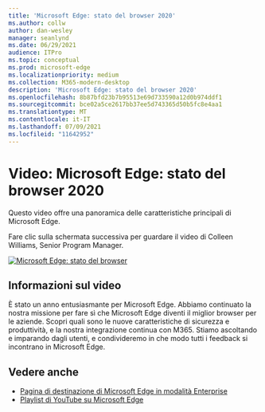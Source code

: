 ```yaml
---
title: 'Microsoft Edge: stato del browser 2020'
ms.author: collw
author: dan-wesley
manager: seanlynd
ms.date: 06/29/2021
audience: ITPro
ms.topic: conceptual
ms.prod: microsoft-edge
ms.localizationpriority: medium
ms.collection: M365-modern-desktop
description: 'Microsoft Edge: stato del browser 2020'
ms.openlocfilehash: 8b87bfd23b7b95513e69d733590a12d0b974ddf1
ms.sourcegitcommit: bce02a5ce2617bb37ee5d743365d50b5fc8e4aa1
ms.translationtype: MT
ms.contentlocale: it-IT
ms.lasthandoff: 07/09/2021
ms.locfileid: "11642952"
---
```

# <a name="video-microsoft-edge-state-of-the-browser-2020"></a>Video: Microsoft Edge: stato del browser 2020

Questo video offre una panoramica delle caratteristiche principali di Microsoft Edge.

Fare clic sulla schermata successiva per guardare il video di Colleen Williams, Senior Program Manager.

[![Microsoft Edge: stato del browser](media/microsoft-edge-video-state-of-browser/0.png)](http://www.youtube.com/watch?v=ajdoE4wmzV0 "Microsoft Edge - State of the browser 2020")

## <a name="about-the-video"></a>Informazioni sul video

È stato un anno entusiasmante per Microsoft Edge. Abbiamo continuato la nostra missione per fare sì che Microsoft Edge diventi il miglior browser per le aziende. Scopri quali sono le nuove caratteristiche di sicurezza e produttività, e la nostra integrazione continua con M365. Stiamo ascoltando e imparando dagli utenti, e condivideremo in che modo tutti i feedback si incontrano in Microsoft Edge.

## <a name="see-also"></a>Vedere anche

- [Pagina di destinazione di Microsoft Edge in modalità Enterprise](https://aka.ms/EdgeEnterprise)
- [Playlist di YouTube su Microsoft Edge](https://www.youtube.com/playlist?list=PLXtHYVsvn_b-uXh1tMeYpT-0iD8tD3tFy)